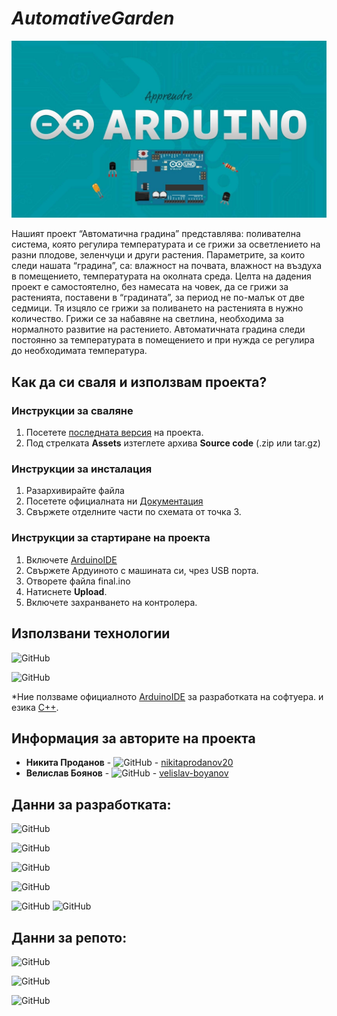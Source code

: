 # *AutomativeGarden*

![Лого/Визия на проекта](images/arduino1.jpg)

Нашият проект “Автоматична градина” представлява: поливателна система, която регулира температурата и се грижи за осветлението на разни плодове, зеленчуци и други растения. Параметрите, за които следи нашата “градина”, са: влажност на почвата, влажност на въздуха в помещението, температурата на околната среда. Целта на дадения проект е самостоятелно, без намесата на човек, да се грижи за растенията, поставени в “градината”, за период не по-малък от две седмици. Тя изцяло се грижи за поливането на растенията в нужно количество. Грижи се за набавяне на светлина, необходима за нормалното развитие на растението. Автоматичната градина следи постоянно за температурата в помещението и при нужда се регулира до необходимата температура.

## Как да си сваля и използвам проекта?

### Инструкции за сваляне

1) Посетете [последната версия](https://github.com/nikitaprodanov20/AutomativeGarden/releases/tag/0.1) на проекта.
2) Под стрелката **Assets** изтеглете архива **Source code** (.zip или tar.gz)

### Инструкции за инсталация

1) Разархивирайте файла
2) Посетете официалната ни [Документация](https://docs.google.com/document/d/1mjdg70pKtnkeyIzsIdol45YksGMIZSKrGm0fQBmtLOg/edit?usp=sharing)
3) Свържете отделните части по схемата от точка 3.

### Инструкции за стартиране на проекта

1) Включете [ArduinoIDE](https://www.arduino.cc/en/Main/Software) 
2) Свържете Ардуиното с машината си, чрез USB порта.
3) Отворете файла final.ino
4) Натиснете **Upload**.
5) Включете захранването на контролера.

## Използвани технологии

![GitHub](https://img.shields.io/github/languages/count/nikitaprodanov20/AutomativeGarden?style=for-the-badge)

![GitHub](https://img.shields.io/github/languages/top/nikitaprodanov20/AutomativeGarden?label=Most%20used%20language&logo=c%2B%2B&style=for-the-badge)

*Ние ползваме официалното [ArduinoIDE](https://www.arduino.cc/en/Main/Software) за разработката на софтуера. и езика [C++](https://en.wikipedia.org/wiki/C%2B%2B).

## Информация за авторите на проекта

* **Никита Проданов** - ![GitHub](https://img.shields.io/badge/SoftwareDev-nikitaprodanov20-black?style=for-the-badge) - [nikitaprodanov20](https://github.com/nikitaprodanov20)
* **Велислав Боянов** - ![GitHub](https://img.shields.io/badge/hardwareDev-velislav-boyanov-blue?style=for-the-badge) - [velislav-boyanov](https://github.com/0NZ1T4M)

## Данни за разработката:
![GitHub](https://img.shields.io/github/issues-pr/nikitaprodanov20/AutomativeGarden?color=green&style=for-the-badge)

![GitHub](https://img.shields.io/github/issues-pr-closed/nikitaprodanov20/AutomativeGarden?color=green&style=for-the-badge)

![GitHub](https://img.shields.io/github/contributors/nikitaprodanov20/AutomativeGarden?style=for-the-badge)

![GitHub](https://img.shields.io/github/last-commit/nikitaprodanov20/AutomativeGarden/develop?style=for-the-badge)

![GitHub](https://img.shields.io/github/v/tag/nikitaprodanov20/AutomativeGarden?logo=github&style=for-the-badge)
![GitHub](https://img.shields.io/github/release-date/nikitaprodanov20/AutomativeGarden?logo=github&style=for-the-badge)

## Данни за репото:
![GitHub](https://img.shields.io/github/forks/nikitaprodanov20/AutomativeGarden?style=social)

![GitHub](https://img.shields.io/github/stars/nikitaprodanov20/AutomativeGarden?style=social)

![GitHub](https://img.shields.io/github/watchers/nikitaprodanov20/AutomativeGarden?style=social)